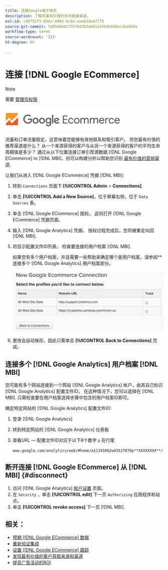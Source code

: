 ```yaml
---
title: 连接Google电子商务
description: 了解您最有价值的反向链接渠道。
exl-id: c80f52f3-894a-4084-8c0e-aee618ed77f5
source-git-commit: fa954868177b79d703a601a55b9e549ec1bd425e
workflow-type: tm+mt
source-wordcount: '315'
ht-degree: 0%

---
```


# 连接 [!DNL Google ECommerce]

>[!NOTE]
>
>需要 [管理员权限](../../../administrator/user-management/user-management.md).

![](../../../assets/google-ecommerce-logo.png)

流量和订单流量稳定，这意味着您能够有效地联系和吸引客户。 但您最有价值的推荐渠道是什么？ 从一个来源获得的客户与从另一个来源获得的客户的平均生命周期值是多少？ 通过从以下位置连接订单引荐源数据 [!DNL Google ECommerce] to [!DNL MBI]，则可以构建分析以帮助您识别 [最有价值的营销渠道](../../../data-analyst/analysis/most-value-source-channel.md).

让我们从进入 [!DNL Google ECommerce] 凭据 [!DNL MBI]:

1. 转到 `Connections` 页面下 **[!UICONTROL Admin** > **Connections]**.
1. 单击 **[!UICONTROL Add a New Source]**，位于屏幕右侧，位于 `Data Sources` 表。
1. 单击 [!DNL Google ECommerce] 图标。 这将打开 [!DNL Google ECommerce] 凭据页面。
1. 输入 [!DNL Google Analytics] 凭据。 授权过程完成后，您将被重定向回 [!DNL MBI].
1. 将显示配置文件ID列表。 检查要连接的用户档案 [!DNL MBI].

   如果您有多个用户档案，并且需要一些帮助来确定哪个是用户档案，请参阅**连接多个 [!DNL Google Analytics] 用户档案部分。

   ![](../../../assets/conn-mult-ga-profiles.png)<!--{: width="500"}-->

1. 更改会自动保存，因此只需单击 **[!UICONTROL Back to Connections]** 完成。

## 连接多个 [!DNL Google Analytics] 用户档案 [!DNL MBI]

您可能有多个网站连接到一个网站 [!DNL Google Analytics] 帐户，由其自己标识 [!DNL Google Analytics] 配置文件ID。 在这种情况下，您可以选择在 [!DNL MBI]. 只需检查要在用户档案选择步骤中包含的用户档案ID即可。

确定特定网站的 [!DNL Google Analytics] 配置文件ID:

1. 登录 [!DNL Google Analytics]
1. 转到特定网站的 [!DNL Google Analytics] 仪表板
1. 查看URL — 配置文件ID对应于以下8个数字 `p` 在行尾

   `www.google.com/analytics/web/#home/a11345062w43527078p**XXXXXXXX**/`

## 断开连接 [!DNL Google ECommerce] 从 [!DNL MBI] {#disconnect}

1. 访问 [!DNL Google Analytics] [帐户设置](https://www.google.com/accounts/) 页面。
1. 在 `Security` ，单击 **[!UICONTROL edit]** 下一页 `Authorizing` 应用程序和站点。
1. 单击 **[!UICONTROL revoke access]** 下一页 [!DNL MBI].

## 相关：

* [预期 [!DNL Google ECommerce] 数据](../integrations/google-ecommerce-data.md)
* [重新验证集成](https://experienceleague.adobe.com/docs/commerce-knowledge-base/kb/how-to/mbi-reauthenticating-integrations.html?lang=en)
* [设置 [!DNL Google ECommerce] 跟踪](https://support.google.com/analytics/answer/1009612?hl=en)
* [发现最有价值的客户获取来源和渠道](../../analysis/most-value-source-channel.md)
* [提高广告活动的ROI](../../analysis/roi-ad-camp.md)
